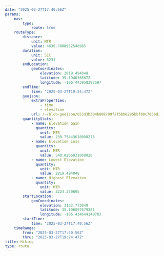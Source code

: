 ```yaml
---
date: "2025-03-27T17:40:56Z"
params:
    nav:
        type:
            route: true
    routeType:
        distance:
            unit: MTR
            value: 4630.7808952548985
        duration:
            unit: SEC
            value: 6231
        endLocation:
            geoCoordinates:
                elevation: 2819.494048
                latitude: 35.1946365672
                longitude: -106.443958397597
        endTime:
            time: "2025-03-27T19:24:47Z"
        geojson:
            extraProperties:
                - time
                - elevation
            url: /~/blob-geojson/653d3b304b808709f2f5bb6285bbf00c705bd278f3e3ce300e0c2e219d4e643b/geojson.json
        quantityStats:
            - name: Elevation Gain
              quantity:
                unit: MTR
                value: 239.75443610000275
            - name: Elevation Loss
              quantity:
                unit: MTR
                value: 548.0266931000028
            - name: Lowest Elevation
              quantity:
                unit: MTR
                value: 2819.494048
            - name: Highest Elevation
              quantity:
                unit: MTR
                value: 3224.370695
        startLocation:
            geoCoordinates:
                elevation: 3132.773049
                latitude: 35.196897679281
                longitude: -106.434644148783
        startTime:
            time: "2025-03-27T17:40:56Z"
    timeRange:
        from: "2025-03-27T17:40:56Z"
        thru: "2025-03-27T19:24:47Z"
title: Hiking
type: route
---
```

